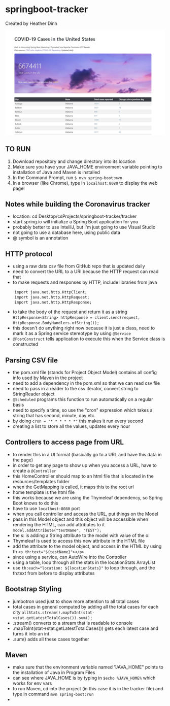 # springboot-tracker
Created by Heather Dinh

<img src="https://github.com/hdinh77/springboot-tracker/blob/master/image.JPG">

## TO RUN
 1. Download repository and change directory into its location
 2. Make sure you have your JAVA_HOME environment variable pointing to installation of Java and Maven is installed
 3. In the Command Prompt, run ```$ mvn spring-boot:mvn```
 4. In a browser (like Chrome), type in ```localhost:8080``` to display the web page!

## Notes while building the Coronavirus tracker
 - location: cd Desktop/csProjects/springboot-tracker/tracker
 - start.spring.io will initialize a Spring Boot application for you
 - probably better to use IntelliJ, but I'm just going to use Visual Studio
 - not going to use a database here, using public data
 - @ symbol is an annotation

## HTTP protocol
 - using a raw data csv file from GitHub repo that is updated daily
 - need to convert the URL to a URI because the HTTP request can read that
 - to make requests and responses by HTTP, include libraries from java
```
	import java.net.http.HttpClient;
	import java.net.http.HttpRequest;
	import java.net.http.HttpResponse;
```

 - to take the body of the request and return it as a string
```HttpResponse<String> httpResponse = client.send(request, HttpResponse.BodyHandlers.ofString());```
 - this doesn't do anything right now because it is just a class, need to mark it as a Spring service stereotype by using ```@Service```
 - ```@PostConstruct``` tells application to execute this when the Service class is constructed

## Parsing CSV file
 - the pom.xml file (stands for Project Object Model) contains all config info used by Maven in the project
 - need to add a dependency in the pom.xml so that we can read csv file
 - need to pass in a reader to the csv iterator, convert string to StringReader object
 - ```@Scheduled``` programs this function to run automatically on a regular basis
 - need to specify a time, so use the "cron" expression which takes a string that has second, minute, day etc.
 - by doing ```cron = "* * * * * *"``` this makes it run every second
 - creating a list to store all the values, updates every hour

## Controllers to access page from URL
 - to render this in a UI format (basically go to a URL and have this data in the page)
 - in order to get any page to show up when you access a URL, have to create a ```@Controller```
 - this HomeController should map to an html file that is located in the resources/templates folder
 - when the GetMapping is called, it maps this to the root url
 - home template is the html file
 - this works because we are using the Thymeleaf dependency, so Spring Boot knows to do this
 - have to use ```localhost:8080``` port
 - when you call controller and access the URL, put things on the Model
 - pass in this Model object and this object will be accessible when rendering the HTML, can add attributes to it
 ```model.addAttribute("testName", "TEST");```
 - the s: is adding a String attribute to the model with value of the o:
 - Thymeleaf is used to access this new attribute in the HTML file
 - add the attribute to the model object, and access in the HTML by using th
 ```<p th:text="${testName}"></p>```
 - since using a service, can AutoWire into the Controller
 - using a table, loop through all the stats in the locationStats ArrayList
 - use ```th:each="location: ${locationStats}"``` to loop through, and the th:text from before to display attributes

## Bootstrap Styling
 - jumbotron used just to show more attention to all total cases
 - total cases in general computed by adding all the total cases for each city
```allStats.stream().mapToInt(stat->stat.getLatestTotalCases()).sum();```
 - .stream() converts to a stream that is readable to console
 - .mapToInt(stat->stat.getLatestTotalCases()) gets each latest case and turns it into an int
 - .sum() adds all these cases together


## Maven
 - make sure that the environment variable named "JAVA_HOME" points to the installation of Java in Program Files
 - can see where JAVA_HOME is by typing in ```$echo %JAVA_HOME%``` which works for env vars
 - to run Maven, cd into the project (in this case it is in the tracker file) and type in command
```mvn spring-boot:run```
 - 